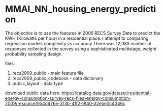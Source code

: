 # MMAI_NN_housing_energy_prediction
The objective is to use the features in 2009 RECS Survey Data to predict the KWH (Kilowatts per hour) in a residential place. I attempt to comparing regression models complexity vs accuracy
There was 12,083 number of responses collected in the survey using a sophisticated multistage, weight probability sampling design.

files:
1. recs2009_public - main feature file
2. recs2009_public_codebook - data dictionary
3. public_layout - data type

download public data here: https://catalog.data.gov/dataset/residential-energy-consumption-survey-recs-files-energy-consumption-2009/resource/954d476e-313b-41f2-9f40-32ebe0c4346c
